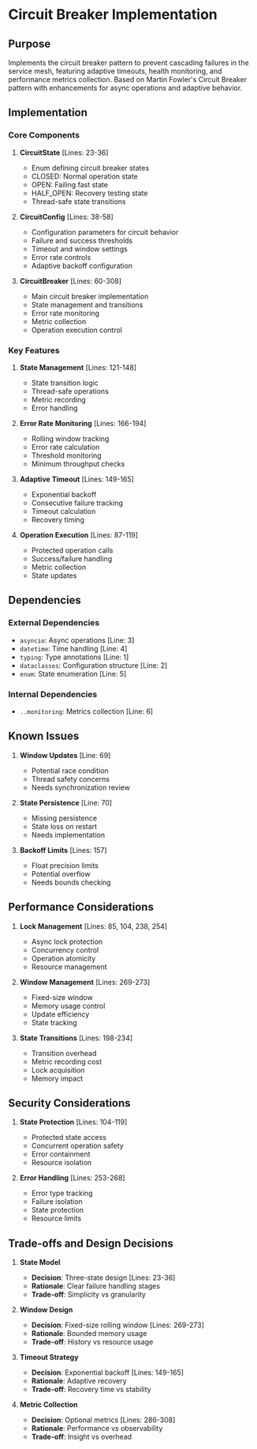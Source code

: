 # Circuit Breaker Implementation

## Purpose

Implements the circuit breaker pattern to prevent cascading failures in the service mesh, featuring adaptive timeouts, health monitoring, and performance metrics collection. Based on Martin Fowler's Circuit Breaker pattern with enhancements for async operations and adaptive behavior.

## Implementation

### Core Components

1. **CircuitState** [Lines: 23-36]

   - Enum defining circuit breaker states
   - CLOSED: Normal operation state
   - OPEN: Failing fast state
   - HALF_OPEN: Recovery testing state
   - Thread-safe state transitions

2. **CircuitConfig** [Lines: 38-58]

   - Configuration parameters for circuit behavior
   - Failure and success thresholds
   - Timeout and window settings
   - Error rate controls
   - Adaptive backoff configuration

3. **CircuitBreaker** [Lines: 60-308]
   - Main circuit breaker implementation
   - State management and transitions
   - Error rate monitoring
   - Metric collection
   - Operation execution control

### Key Features

1. **State Management** [Lines: 121-148]

   - State transition logic
   - Thread-safe operations
   - Metric recording
   - Error handling

2. **Error Rate Monitoring** [Lines: 166-194]

   - Rolling window tracking
   - Error rate calculation
   - Threshold monitoring
   - Minimum throughput checks

3. **Adaptive Timeout** [Lines: 149-165]

   - Exponential backoff
   - Consecutive failure tracking
   - Timeout calculation
   - Recovery timing

4. **Operation Execution** [Lines: 87-119]
   - Protected operation calls
   - Success/failure handling
   - Metric collection
   - State updates

## Dependencies

### External Dependencies

- `asyncio`: Async operations [Line: 3]
- `datetime`: Time handling [Line: 4]
- `typing`: Type annotations [Line: 1]
- `dataclasses`: Configuration structure [Line: 2]
- `enum`: State enumeration [Line: 5]

### Internal Dependencies

- `..monitoring`: Metrics collection [Line: 6]

## Known Issues

1. **Window Updates** [Line: 69]

   - Potential race condition
   - Thread safety concerns
   - Needs synchronization review

2. **State Persistence** [Line: 70]

   - Missing persistence
   - State loss on restart
   - Needs implementation

3. **Backoff Limits** [Lines: 157]
   - Float precision limits
   - Potential overflow
   - Needs bounds checking

## Performance Considerations

1. **Lock Management** [Lines: 85, 104, 238, 254]

   - Async lock protection
   - Concurrency control
   - Operation atomicity
   - Resource management

2. **Window Management** [Lines: 269-273]

   - Fixed-size window
   - Memory usage control
   - Update efficiency
   - State tracking

3. **State Transitions** [Lines: 198-234]
   - Transition overhead
   - Metric recording cost
   - Lock acquisition
   - Memory impact

## Security Considerations

1. **State Protection** [Lines: 104-119]

   - Protected state access
   - Concurrent operation safety
   - Error containment
   - Resource isolation

2. **Error Handling** [Lines: 253-268]
   - Error type tracking
   - Failure isolation
   - State protection
   - Resource limits

## Trade-offs and Design Decisions

1. **State Model**

   - **Decision**: Three-state design [Lines: 23-36]
   - **Rationale**: Clear failure handling stages
   - **Trade-off**: Simplicity vs granularity

2. **Window Design**

   - **Decision**: Fixed-size rolling window [Lines: 269-273]
   - **Rationale**: Bounded memory usage
   - **Trade-off**: History vs resource usage

3. **Timeout Strategy**

   - **Decision**: Exponential backoff [Lines: 149-165]
   - **Rationale**: Adaptive recovery
   - **Trade-off**: Recovery time vs stability

4. **Metric Collection**
   - **Decision**: Optional metrics [Lines: 286-308]
   - **Rationale**: Performance vs observability
   - **Trade-off**: Insight vs overhead

